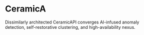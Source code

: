 # CeramicA
Dissimilarly architected CeramicAPI converges AI-infused anomaly detection, self-restorative clustering, and high-availability nexus.

